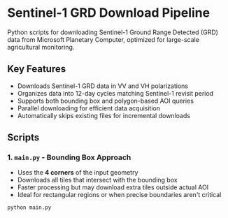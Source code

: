# Sentinel-1 GRD Download Pipeline

Python scripts for downloading Sentinel-1 Ground Range Detected (GRD) data from Microsoft Planetary Computer, optimized for large-scale agricultural monitoring.

## Key Features
- Downloads Sentinel-1 GRD data in VV and VH polarizations
- Organizes data into 12-day cycles matching Sentinel-1 revisit period
- Supports both bounding box and polygon-based AOI queries
- Parallel downloading for efficient data acquisition
- Automatically skips existing files for incremental downloads

## Scripts

### 1. `main.py` - Bounding Box Approach
- Uses the **4 corners** of the input geometry
- Downloads all tiles that intersect with the bounding box
- Faster processing but may download extra tiles outside actual AOI
- Ideal for rectangular regions or when precise boundaries aren't critical

```bash
python main.py

